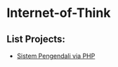 # Internet-of-Think

## List Projects: 
* [Sistem Pengendali via PHP](https://github.com/ulilalkhaq4/Internet-of-Think/tree/Sistem-Pengendali-PHP)
